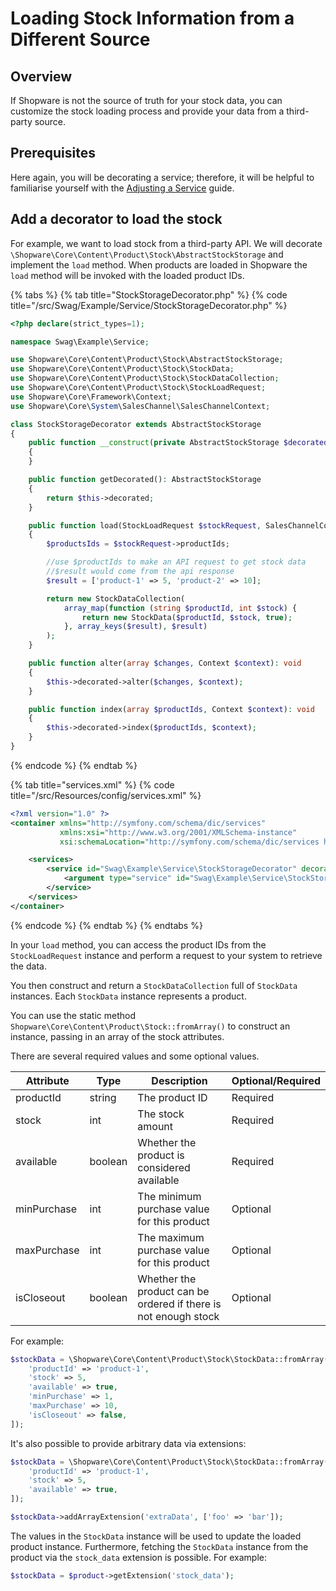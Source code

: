 # Loading Stock Information from a Different Source

## Overview

If Shopware is not the source of truth for your stock data, you can customize the stock loading process and provide your data from a third-party source.

## Prerequisites

Here again, you will be decorating a service; therefore, it will be helpful to familiarise yourself with the [Adjusting a Service](../../../../../plugin-fundamentals/adjusting-service) guide.

## Add a decorator to load the stock

For example, we want to load stock from a third-party API. We will decorate `\Shopware\Core\Content\Product\Stock\AbstractStockStorage` and implement the `load` method. When products are loaded in Shopware the `load` method will be invoked with the loaded product IDs.

{% tabs %}
{% tab title="StockStorageDecorator.php" %}
{% code title="<plugin root>/src/Swag/Example/Service/StockStorageDecorator.php" %}

```php
<?php declare(strict_types=1);

namespace Swag\Example\Service;

use Shopware\Core\Content\Product\Stock\AbstractStockStorage;
use Shopware\Core\Content\Product\Stock\StockData;
use Shopware\Core\Content\Product\Stock\StockDataCollection;
use Shopware\Core\Content\Product\Stock\StockLoadRequest;
use Shopware\Core\Framework\Context;
use Shopware\Core\System\SalesChannel\SalesChannelContext;

class StockStorageDecorator extends AbstractStockStorage
{
    public function __construct(private AbstractStockStorage $decorated)
    {
    }

    public function getDecorated(): AbstractStockStorage
    {
        return $this->decorated;
    }

    public function load(StockLoadRequest $stockRequest, SalesChannelContext $context): StockDataCollection
    {
        $productsIds = $stockRequest->productIds;

        //use $productIds to make an API request to get stock data
        //$result would come from the api response
        $result = ['product-1' => 5, 'product-2' => 10];

        return new StockDataCollection(
            array_map(function (string $productId, int $stock) {
                return new StockData($productId, $stock, true);
            }, array_keys($result), $result)
        );
    }

    public function alter(array $changes, Context $context): void
    {
        $this->decorated->alter($changes, $context);
    }

    public function index(array $productIds, Context $context): void
    {
        $this->decorated->index($productIds, $context);
    }
}
```

{% endcode %}
{% endtab %}

{% tab title="services.xml" %}
{% code title="<plugin root>/src/Resources/config/services.xml" %}

```xml
<?xml version="1.0" ?>
<container xmlns="http://symfony.com/schema/dic/services"
           xmlns:xsi="http://www.w3.org/2001/XMLSchema-instance"
           xsi:schemaLocation="http://symfony.com/schema/dic/services http://symfony.com/schema/dic/services/services-1.0.xsd">

    <services>
        <service id="Swag\Example\Service\StockStorageDecorator" decorates="Shopware\Core\Content\Product\Stock\StockStorage">
            <argument type="service" id="Swag\Example\Service\StockStorageDecorator.inner" />
        </service>
    </services>
</container>
```

{% endcode %}
{% endtab %}
{% endtabs %}

In your `load` method, you can access the product IDs from the `StockLoadRequest` instance and perform a request to your system to retrieve the data.

You then construct and return a `StockDataCollection` full of `StockData` instances. Each `StockData` instance represents a product.

You can use the static method `Shopware\Core\Content\Product\Stock::fromArray()` to construct an instance, passing in an array of the stock attributes.

There are several required values and some optional values.

| Attribute   | Type    | Description                                                     | Optional/Required |
|-------------|---------|-----------------------------------------------------------------|-------------------|
| productId   | string  | The product ID                                                  | Required          |
| stock       | int     | The stock amount                                                | Required          |
| available   | boolean | Whether the product is considered available                     | Required          |
| minPurchase | int     | The minimum purchase value for this product                     | Optional          |
| maxPurchase | int     | The maximum purchase value for this product                     | Optional          |
| isCloseout  | boolean | Whether the product can be ordered if there is not enough stock | Optional          |

For example:

```php
$stockData = \Shopware\Core\Content\Product\Stock\StockData::fromArray([
    'productId' => 'product-1',
    'stock' => 5,
    'available' => true,
    'minPurchase' => 1,
    'maxPurchase' => 10,
    'isCloseout' => false,
]);
```

It's also possible to provide arbitrary data via extensions:

```php
$stockData = \Shopware\Core\Content\Product\Stock\StockData::fromArray([
    'productId' => 'product-1',
    'stock' => 5,
    'available' => true,
]);

$stockData->addArrayExtension('extraData', ['foo' => 'bar']);
```

The values in the `StockData` instance will be used to update the loaded product instance. Furthermore, fetching the `StockData` instance from the product via the `stock_data` extension is possible. For example:

```php
$stockData = $product->getExtension('stock_data');
```
